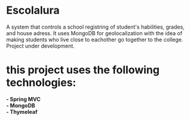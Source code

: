 # Escolalura
A system that controls a school registring of student's habilities, grades, and house adress. It uses MongoDB for geolocalization with the idea of making students who live close to eachother go together to the college. Project under development.
# this project uses the following technologies:
<strong>- Spring MVC</strong> <br>
<strong>- MongoDB</strong> <br>
<strong>- Thymeleaf</strong> <br>
